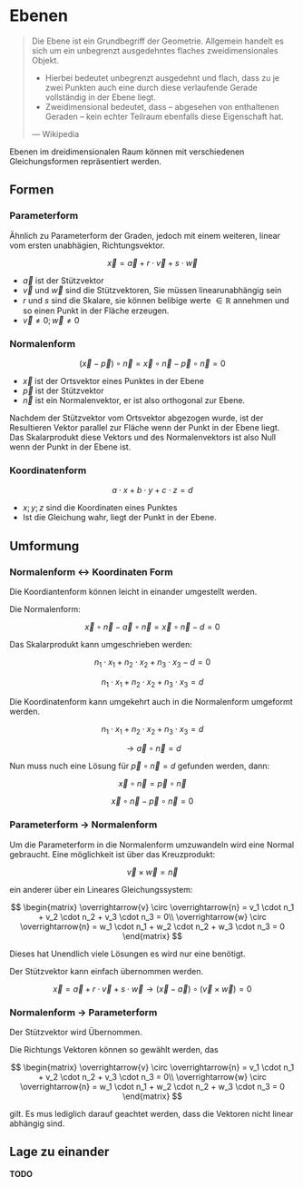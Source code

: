 # Ebenen

> Die Ebene ist ein Grundbegriff der Geometrie. Allgemein handelt es sich um ein unbegrenzt ausgedehntes flaches zweidimensionales Objekt.
>
> - Hierbei bedeutet unbegrenzt ausgedehnt und flach, dass zu je zwei Punkten auch eine durch diese verlaufende Gerade vollständig in der Ebene liegt.
> - Zweidimensional bedeutet, dass – abgesehen von enthaltenen Geraden – kein echter Teilraum ebenfalls diese Eigenschaft hat.
>
> — Wikipedia

Ebenen im dreidimensionalen Raum können mit verschiedenen Gleichungsformen repräsentiert werden.

## Formen

### Parameterform

Ähnlich zu Parameterform der Graden, jedoch mit einem weiteren, linear vom ersten unabhägien, Richtungsvektor.

$$
\overrightarrow{x} = \overrightarrow{a} + r \cdot \overrightarrow{v} + s \cdot \overrightarrow{w}
$$

- $\overrightarrow{a}$ ist der Stützvektor
- $\overrightarrow{v}$ und $\overrightarrow{w}$ sind die Stützvektoren, Sie müssen linearunabhängig sein
- $r$ und $s$ sind die Skalare, sie können belibige werte $\in \mathbb{R}$ annehmen und so einen Punkt in der Fläche erzeugen.
- $\overrightarrow{v} \neq 0; \overrightarrow{w} \neq 0$

### Normalenform

$$
(\overrightarrow{x} - \overrightarrow{p}) \circ \overrightarrow{n} =
\overrightarrow{x} \circ \overrightarrow{n} - \overrightarrow{p} \circ \overrightarrow{n} = 0
$$

- $\overrightarrow{x}$ ist der Ortsvektor eines Punktes in der Ebene
- $\overrightarrow{p}$ ist der Stützvektor
- $\overrightarrow{n}$ ist ein Normalenvektor, er ist also orthogonal zur Ebene.

Nachdem der Stützvektor vom Ortsvektor abgezogen wurde, ist der Resultieren Vektor parallel zur Fläche wenn der Punkt in der Ebene liegt.  
Das Skalarprodukt diese Vektors und des Normalenvektors ist also Null wenn der Punkt in der Ebene ist.

### Koordinatenform

$$
a \cdot x + b \cdot y + c \cdot z = d
$$

- $x;y;z$ sind die Koordinaten eines Punktes
- Ist die Gleichung wahr, liegt der Punkt in der Ebene.

## Umformung

### Normalenform $\leftrightarrow$ Koordinaten Form

Die Koordiantenform können leicht in einander umgestellt werden.

Die Normalenform:

$$
\overrightarrow{x} \circ \overrightarrow{n} - \overrightarrow{a} \circ \overrightarrow{n} = \overrightarrow{x} \circ \overrightarrow{n} - d = 0
$$

Das Skalarprodukt kann umgeschrieben werden:

$$
n_1 \cdot x_1 + n_2 \cdot x_2 + n_3 \cdot x_3 - d = 0
$$

$$
n_1 \cdot x_1 + n_2 \cdot x_2 + n_3 \cdot x_3 = d
$$

Die Koordinatenform kann umgekehrt auch in die Normalenform umgeformt werden.

$$
n_1 \cdot x_1 + n_2 \cdot x_2 + n_3 \cdot x_3 = d
$$

$$
\to \overrightarrow{a} \circ \overrightarrow{n} = d
$$

Nun muss nuch eine Lösung für $\overrightarrow{p} \circ \overrightarrow{n} = d$ gefunden werden, dann:

$$
\overrightarrow{x} \circ \overrightarrow{n} = \overrightarrow{p} \circ \overrightarrow{n}
$$

$$
\overrightarrow{x} \circ \overrightarrow{n} - \overrightarrow{p} \circ \overrightarrow{n} = 0
$$

### Parameterform $\to$ Normalenform

Um die Parameterform in die Normalenform umzuwandeln wird eine Normal gebraucht. Eine möglichkeit ist über das Kreuzprodukt:

$$
\overrightarrow{v} \times \overrightarrow{w} = \overrightarrow{n}
$$

ein anderer über ein Lineares Gleichungssystem:

$$
\begin{matrix}
    \overrightarrow{v} \circ \overrightarrow{n} =
    v_1 \cdot n_1 + v_2 \cdot n_2 + v_3 \cdot n_3 = 0\\
    \overrightarrow{w} \circ \overrightarrow{n} =
    w_1 \cdot n_1 + w_2 \cdot n_2 + w_3 \cdot n_3 = 0
\end{matrix}
$$

Dieses hat Unendlich viele Lösungen es wird nur eine benötigt.

Der Stützvektor kann einfach übernommen werden.

$$
\overrightarrow{x} = \overrightarrow{a} + r \cdot \overrightarrow{v} + s \cdot \overrightarrow{w} \to
(\overrightarrow{x}-\overrightarrow{a}) \circ (\overrightarrow{v} \times \overrightarrow{w}) = 0
$$

### Normalenform $\to$ Parameterform

Der Stützvektor wird Übernommen.

Die Richtungs Vektoren können so gewählt werden, das

$$
\begin{matrix}
    \overrightarrow{v} \circ \overrightarrow{n} =
    v_1 \cdot n_1 + v_2 \cdot n_2 + v_3 \cdot n_3 = 0\\
    \overrightarrow{w} \circ \overrightarrow{n} =
    w_1 \cdot n_1 + w_2 \cdot n_2 + w_3 \cdot n_3 = 0
\end{matrix}
$$

gilt. Es mus lediglich darauf geachtet werden, dass die Vektoren nicht linear abhängig sind.

## Lage zu einander

**TODO**
